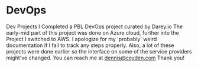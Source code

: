# DevOps
Dev Projects 
I Completed a PBL DevOps project curated by Darey.io
The early-mid part of this project was done on Azure cloud, further into the Project I switched to AWS.
I apologize for my 'probably' weird documentation if I fail to track any steps properly.
Also, a lot of these projects were done earlier so the interface on some of the service providers might've changed.
You can reach me at dennis@ceyden.com
Thank you!

